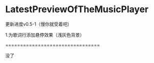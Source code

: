 # LatestPreviewOfTheMusicPlayer

更新进度v0.5-1（慢你就受着吧）

1.为歌词行添加悬停效果（浅灰色背景）

================================

没了
